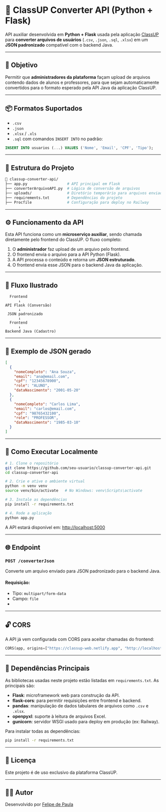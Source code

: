 
# 🐍 ClassUP Converter API (Python + Flask)

API auxiliar desenvolvida em **Python + Flask** usada pela aplicação [ClassUP](https://github.com/felipexxxxx/AgendaEdu-Frontend) para **converter arquivos de usuários** (`.csv`, `.json`, `.sql`, `.xlsx`) em um **JSON padronizado** compatível com o backend Java.

---

## 🎯 Objetivo

Permitir que **administradores da plataforma** façam upload de arquivos contendo dados de alunos e professores, para que sejam automaticamente convertidos para o formato esperado pela API Java da aplicação ClassUP.

---

## 📦 Formatos Suportados

- `.csv`
- `.json`
- `.xlsx` / `.xls`
- `.sql` com comandos `INSERT INTO` no padrão:

```sql
INSERT INTO usuarios (...) VALUES ('Nome', 'Email', 'CPF', 'Tipo');
```

---

## 📂 Estrutura do Projeto

```bash
📁 classup-converter-api/
├── app.py                  # API principal em Flask
├── converterArquivoAPI.py  # Lógica de conversão de arquivos
├── uploads/                # Diretório temporário para arquivos enviados
├── requirements.txt        # Dependências do projeto
├── Procfile                # Configuração para deploy no Railway
```

---

## ⚙️ Funcionamento da API

Esta API funciona como um **microserviço auxiliar**, sendo chamada diretamente pelo frontend do ClassUP. O fluxo completo:

1. O **administrador** faz upload de um arquivo pelo frontend.
2. O frontend envia o arquivo para a API Python (Flask).
3. A API processa o conteúdo e retorna um **JSON estruturado**.
4. O frontend envia esse JSON para o backend Java da aplicação.

---

## 🔄 Fluxo Ilustrado

```
  Frontend 
      ↓
API Flask (Conversão)
      ↓
 JSON padronizado
      ↓
  Frontend 
      ↓
Backend Java (Cadastro)
```

---

## 🧠 Exemplo de JSON gerado

```json
[
  {
    "nomeCompleto": "Ana Souza",
    "email": "ana@email.com",
    "cpf": "12345678900",
    "role": "ALUNO",
    "dataNascimento": "2001-05-20"
  },
  {
    "nomeCompleto": "Carlos Lima",
    "email": "carlos@email.com",
    "cpf": "98765432100",
    "role": "PROFESSOR",
    "dataNascimento": "1985-03-10"
  }
]
```

---

## 🚀 Como Executar Localmente

```bash
# 1. Clone o repositório
git clone https://github.com/seu-usuario/classup-converter-api.git
cd classup-converter-api

# 2. Crie e ative o ambiente virtual
python -m venv venv
source venv/bin/activate   # No Windows: venv\Scripts\activate

# 3. Instale as dependências
pip install -r requirements.txt

# 4. Rode a aplicação
python app.py
```

A API estará disponível em: [http://localhost:5000](http://localhost:5000)

---

## 🌐 Endpoint

### `POST /converterJson`

Converte um arquivo enviado para JSON padronizado para o backend Java.

#### Requisição:
- Tipo: `multipart/form-data`
- Campo: `file`
- 
---

## 🔓 CORS

A API já vem configurada com CORS para aceitar chamadas do frontend:

```python
CORS(app, origins=["https://classup-web.netlify.app", "http://localhost:5173"])
```

---

## 🧩 Dependências Principais

As bibliotecas usadas neste projeto estão listadas em `requirements.txt`. As principais são:

- **Flask**: microframework web para construção da API.
- **flask-cors**: para permitir requisições entre frontend e backend.
- **pandas**: manipulação de dados tabulares de arquivos como `.csv` e `.xlsx`.
- **openpyxl**: suporte à leitura de arquivos Excel.
- **gunicorn**: servidor WSGI usado para deploy em produção (ex: Railway).

Para instalar todas as dependências:

```bash
pip install -r requirements.txt
```

---

## 📜 Licença

Este projeto é de uso exclusivo da plataforma ClassUP.

---

## 👨‍💻 Autor

Desenvolvido por [Felipe de Paula](https://github.com/felipexxxxx)

